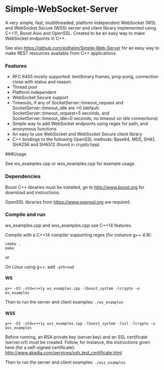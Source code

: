 Simple-WebSocket-Server
=================

A very simple, fast, multithreaded, platform independent WebSocket (WS) and WebSocket Secure (WSS) server and client library implemented using C++11, Boost.Asio and OpenSSL. Created to be an easy way to make WebSocket endpoints in C++.

See also https://github.com/eidheim/Simple-Web-Server for an easy way to make REST resources available from C++ applications. 

### Features

* RFC 6455 mostly supported: text/binary frames, ping-pong, connection close with status and reason.
* Thread pool
* Platform independent
* WebSocket Secure support
* Timeouts, if any of SocketServer::timeout_request and SocketServer::timeout_idle are >0 (default: SocketServer::timeout_request=5 seconds, and SocketServer::timeout_idle=0 seconds; no timeout on idle connections)
* Simple way to add WebSocket endpoints using regex for path, and anonymous functions
* An easy to use WebSocket and WebSocket Secure client library
* C++ bindings to the following OpenSSL methods: Base64, MD5, SHA1, SHA256 and SHA512 (found in crypto.hpp)

###Usage

See ws_examples.cpp or wss_examples.cpp for example usage. 

### Dependencies

Boost C++ libraries must be installed, go to http://www.boost.org for download and instructions. 

OpenSSL libraries from https://www.openssl.org are required. 

### Compile and run

ws_examples.cpp and wss_examples.cpp use C++14 features.

Compile with a C++14 compiler supporting regex (for instance g++ 4.9):

```
cmake .
make
```

or

On Linux using g++: add `-pthread`

#### WS

`g++ -O3 -std=c++1y ws_examples.cpp -lboost_system -lcrypto -o ws_examples`

Then to run the server and client examples: `./ws_examples`

#### WSS

`g++ -O3 -std=c++1y wss_examples.cpp -lboost_system -lssl -lcrypto -o wss_examples`

Before running, an RSA private key (server.key) and an SSL certificate (server.crt) must be created. Follow, for instance, the instructions given here (for a self-signed certificate): http://www.akadia.com/services/ssh_test_certificate.html

Then to run the server and client examples: `./wss_examples`
